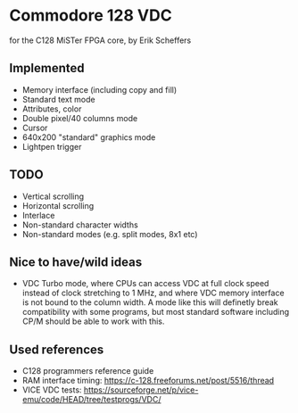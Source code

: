 # Commodore 128 VDC
for the C128 MiSTer FPGA core, by Erik Scheffers

## Implemented
 * Memory interface (including copy and fill)
 * Standard text mode
 * Attributes, color
 * Double pixel/40 columns mode
 * Cursor
 * 640x200 "standard" graphics mode
 * Lightpen trigger

## TODO
 * Vertical scrolling
 * Horizontal scrolling
 * Interlace
 * Non-standard character widths
 * Non-standard modes (e.g. split modes, 8x1 etc)

## Nice to have/wild ideas

 * VDC Turbo mode, where CPUs can access VDC at full clock speed instead of clock stretching to 1 MHz, and where VDC memory interface is not bound to the column width. A mode like this will definetly break compatibility with some programs, but most standard software including CP/M should be able to work with this.

## Used references
 * C128 programmers reference guide
 * RAM interface timing: https://c-128.freeforums.net/post/5516/thread
 * VICE VDC tests: https://sourceforge.net/p/vice-emu/code/HEAD/tree/testprogs/VDC/

